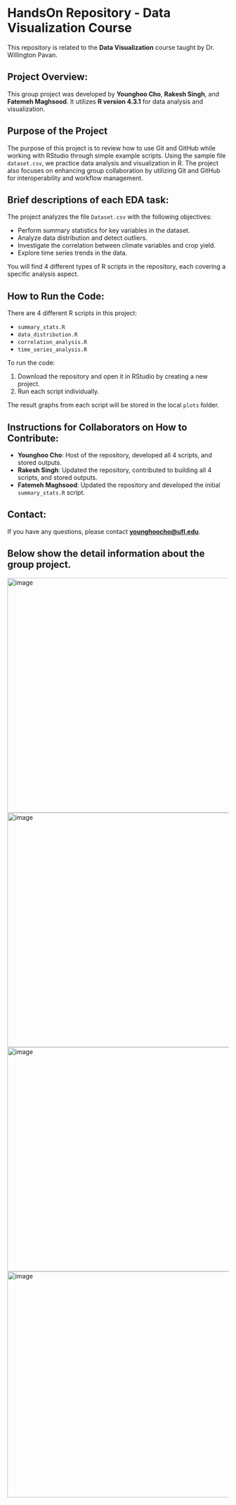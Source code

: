 # HandsOn Repository - Data Visualization Course

This repository is related to the **Data Visualization** course taught by Dr. Willington Pavan.

## Project Overview:
This group project was developed by **Younghoo Cho**, **Rakesh Singh**, and **Fatemeh Maghsood**. It utilizes **R version 4.3.1** for data analysis and visualization.

## Purpose of the Project
The purpose of this project is to review how to use Git and GitHub while working with RStudio through simple example scripts. Using the sample file `dataset.csv`, we practice data analysis and visualization in R. The project also focuses on enhancing group collaboration by utilizing Git and GitHub for interoperability and workflow management.

## Brief descriptions of each EDA task:
The project analyzes the file `Dataset.csv` with the following objectives:
- Perform summary statistics for key variables in the dataset.
- Analyze data distribution and detect outliers.
- Investigate the correlation between climate variables and crop yield.
- Explore time series trends in the data.

You will find 4 different types of R scripts in the repository, each covering a specific analysis aspect.

## How to Run the Code:
There are 4 different R scripts in this project:
- `summary_stats.R`
- `data_distribution.R`
- `correlation_analysis.R`
- `time_series_analysis.R`

To run the code:
1. Download the repository and open it in RStudio by creating a new project.
2. Run each script individually.

The result graphs from each script will be stored in the local `plots` folder.

## Instructions for Collaborators on How to Contribute:
- **Younghoo Cho**: Host of the repository, developed all 4 scripts, and stored outputs.
- **Rakesh Singh**: Updated the repository, contributed to building all 4 scripts, and stored outputs.
- **Fatemeh Maghsood**: Updated the repository and developed the initial `summary_stats.R` script.

## Contact:
If you have any questions, please contact **younghoocho@ufl.edu**.

## Below show the detail information about the group project.
<img width="534" alt="image" src="https://github.com/user-attachments/assets/51eaa6da-a728-411a-83e3-18b126feae02">
<img width="533" alt="image" src="https://github.com/user-attachments/assets/0c2da2ef-e8f2-4c35-85a6-72da7d497994">
<img width="510" alt="image" src="https://github.com/user-attachments/assets/e4f5e57a-eb3f-480c-8817-fe928a874d79">
<img width="514" alt="image" src="https://github.com/user-attachments/assets/6fabe9d9-752c-47b4-b52b-46ec0f567192">
